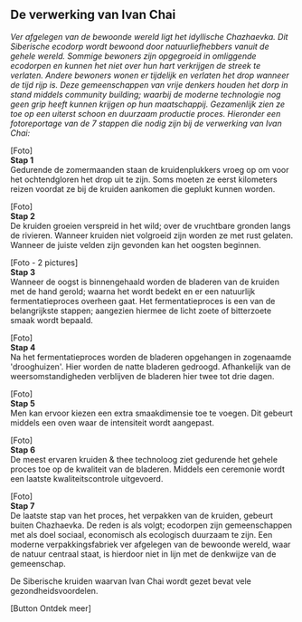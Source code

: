 ## De verwerking van Ivan Chai 

_Ver afgelegen van de bewoonde wereld ligt het idyllische Chazhaevka. Dit Siberische ecodorp wordt bewoond door natuurliefhebbers vanuit de gehele wereld. Sommige bewoners zijn opgegroeid in omliggende ecodorpen en kunnen het niet over hun hart verkrijgen de streek te verlaten. Andere bewoners wonen er tijdelijk en verlaten het drop wanneer de tijd rijp is. Deze gemeenschappen van vrije denkers houden het dorp in stand middels _community building_; waarbij de moderne technologie nog geen grip heeft kunnen krijgen op hun maatschappij. Gezamenlijk zien ze toe op een uiterst schoon en duurzaam productie proces. Hieronder een fotoreportage van de 7 stappen die nodig zijn bij de verwerking van Ivan Chai:_

[Foto] <br>
**Stap 1** <br>
Gedurende de zomermaanden staan de kruidenplukkers vroeg op om voor het ochtendgloren het drop uit te zijn. Soms moeten ze eerst kilometers reizen voordat ze bij de kruiden aankomen die geplukt kunnen worden.

[Foto] <br>
**Stap 2** <br>
De kruiden groeien verspreid in het wild; over de vruchtbare gronden langs de rivieren. Wanneer kruiden niet volgroeid zijn worden ze met rust gelaten. Wanneer de juiste velden zijn gevonden kan het oogsten beginnen. 

[Foto - 2 pictures] <br>
**Stap 3** <br>
Wanneer de oogst is binnengehaald worden de bladeren van de kruiden met de hand gerold; waarna het wordt bedekt en er een natuurlijk fermentatieproces overheen gaat. Het fermentatieproces is een van de belangrijkste stappen; aangezien hiermee de licht zoete of bitterzoete smaak wordt bepaald. 

[Foto] <br>
**Stap 4** <br>
Na het fermentatieproces worden de bladeren opgehangen in zogenaamde 'drooghuizen'. Hier worden de natte bladeren gedroogd. Afhankelijk van de weersomstandigheden verblijven de bladeren hier twee tot drie dagen.

[Foto] <br>
**Stap 5** <br> 
Men kan ervoor kiezen een extra smaakdimensie toe te voegen. Dit gebeurt middels een oven waar de intensiteit wordt aangepast. 

[Foto] <br>
**Stap 6** <br>
De meest ervaren kruiden & thee technoloog ziet gedurende het gehele proces toe op de kwaliteit van de bladeren. Middels een ceremonie wordt een laatste kwaliteitscontrole uitgevoerd. 

[Foto] <br>
**Stap 7** <br>
De laatste stap van het proces, het verpakken van de kruiden, gebeurt buiten Chazhaevka. De reden is als volgt; ecodorpen zijn gemeenschappen met als doel sociaal, economisch als ecologisch duurzaam te zijn. Een moderne verpakkingsfabriek ver afgelegen van de bewoonde wereld, waar de natuur centraal staat, is hierdoor niet in lijn met de denkwijze van de gemeenschap. 

De Siberische kruiden waarvan Ivan Chai wordt gezet bevat vele gezondheidsvoordelen. 

[Button Ontdek meer] 
